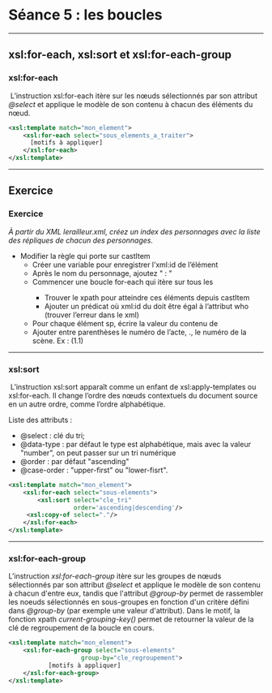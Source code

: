 # Séance 5 : les boucles
---
 
## xsl:for-each, xsl:sort et xsl:for-each-group

### xsl:for-each
 L’instruction xsl:for-each itère sur les nœuds sélectionnés par son attribut *@select* et applique le modèle de son contenu à chacun des éléments du nœud.

```XML 
<xsl:template match="mon_element">
    <xsl:for-each select="sous_elements_a_traiter">
      [motifs à appliquer]
    </xsl:for-each>
</xsl:template>
```
---
 ## Exercice
 
### Exercice

*À partir du XML lerailleur.xml, créez un index des personnages avec la liste des répliques de chacun des personnages.* 
 - Modifier la règle qui porte sur castItem
 	- Créer une variable pour enregistrer l’xml:id de l’élément
 	- Après le nom du personnage, ajoutez " : "
 	- Commencer une boucle for-each qui itère sur tous les <sp> 
 		- Trouver le xpath pour atteindre ces éléments depuis castItem
 		- Ajouter un prédicat où xml:id du <castItem> doit être égal à l’attribut who  (trouver l’erreur dans le xml)
 	- Pour chaque élément sp, écrire la valeur du contenu de <speaker>
 	- Ajouter entre parenthèses le numéro de l’acte, ., le numéro de la scène. Ex : (1.1) 
--- 
### xsl:sort

 L’instruction xsl:sort apparaît comme un enfant de xsl:apply-templates ou xsl:for-each. Il change l’ordre des nœuds contextuels du document source en un autre ordre, comme l’ordre alphabétique.

Liste des attributs : 
* @select : clé du tri;
* @data-type : par défaut le type est alphabétique, mais avec la valeur "number", on peut passer sur un tri numérique
* @order : par défaut "ascending"
* @case-order : "upper-first" ou "lower-fisrt".


```XML
<xsl:template match="mon_element">
	<xsl:for-each select="sous-elements">
    	<xsl:sort select="cle_tri"
                  order='ascending|descending'/>
   	 <xsl:copy-of select="."/>
	</xsl:for-each>
</xsl:template>
``` 
 ---
 ### xsl:for-each-group
 
L’instruction *xsl:for-each-group* itère sur les groupes de nœuds sélectionnés par son attribut *@select* et applique le modèle de son contenu à chacun d'entre eux, tandis que l'attribut *@group-by* permet de rassembler les noeuds sélectionnés en sous-groupes en fonction d'un critère défini dans *@group-by* (par exemple une valeur d'attribut). Dans le motif, la fonction xpath *current-grouping-key()* permet de retourner la valeur de la clé de regroupement de la boucle en cours.

```XML
<xsl:template match="mon_element">
	<xsl:for-each-group select="sous-elements" 
                    group-by="cle_regroupement">
           [motifs à appliquer]
	</xsl:for-each-group>
</xsl:template>
```